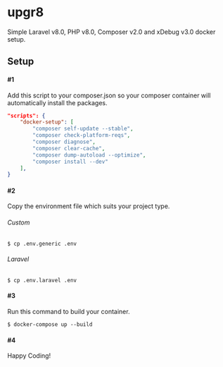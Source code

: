 # upgr8
Simple Laravel v8.0, PHP v8.0, Composer v2.0 and xDebug v3.0 docker setup.

## Setup
#### #1
Add this script to your composer.json so your composer container will automatically install the packages.

```JSON
"scripts": {
    "docker-setup": [
        "composer self-update --stable",
        "composer check-platform-reqs",
        "composer diagnose",
        "composer clear-cache",
        "composer dump-autoload --optimize",
        "composer install --dev"
    ],
}
```

#### #2
Copy the environment file which suits your project type.

###### Custom
```
$ cp .env.generic .env
```

###### Laravel
```
$ cp .env.laravel .env
```

#### #3
Run this command to build your container.
```
$ docker-compose up --build
```

#### #4
Happy Coding!
